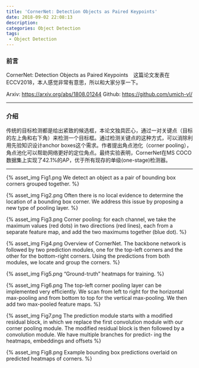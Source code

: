 ```yaml
---
title: 'CornerNet: Detection Objects as Paired Keypoints'
date: 2018-09-02 22:08:13
description:
categories: Object Detection
tags:
 - Object Detection
---
```


### 前言

CornerNet: Detection Objects as Paired Keypoints　这篇论文发表在ECCV2018，本人感觉非常有意思，所以和大家分享一下。

Arxiv: https://arxiv.org/abs/1808.01244
Github: https://github.com/umich-vl/

---
### 介绍

传统的目标检测都是给出紧致的候选框，本论文独具匠心，通过一对关键点（目标的左上角和右下角）来检测一个目标框。通过检测关键点的这种方式，可以消除利用先验知识设计anchor boxes这个需求。作者提出角点池化（corner pooling），角点池化可以帮助网络更好的定位角点。最终实验表明，CornerNet在MS COCO数据集上实现了42.1%的AP，优于所有现存的单级(one-stage)检测器。

<!--more-->
---

{% asset_img Fig1.png We detect an object as a pair of bounding box corners grouped together. %}

{% asset_img Fig2.png Often there is no local evidence to determine the location of a bounding box corner. We address this issue by proposing a new type of pooling layer. %}

{% asset_img Fig3.png Corner pooling: for each channel, we take the maximum values (red dots) in two directions (red lines), each from a separate feature map, and add the two maximums together (blue dot). %}

{% asset_img Fig4.png Overview of CornerNet. The backbone network is followed by two prediction modules, one for the top-left corners and the other for the bottom-right corners. Using the predictions from both modules, we locate and group the corners. %}

{% asset_img Fig5.png “Ground-truth” heatmaps for training. %}

{% asset_img Fig6.png The top-left corner pooling layer can be implemented very efficiently. We scan from left to right for the horizontal max-pooling and from bottom to top for the vertical max-pooling. We then add two max-pooled feature maps. %}

{% asset_img Fig7.png The prediction module starts with a modified residual block, in which we replace the first convolution module with our corner pooling module. The modified residual block is then followed by a convolution module. We have multiple branches for predict- ing the heatmaps, embeddings and offsets %}

{% asset_img Fig8.png Example bounding box predictions overlaid on predicted heatmaps of corners. %}
